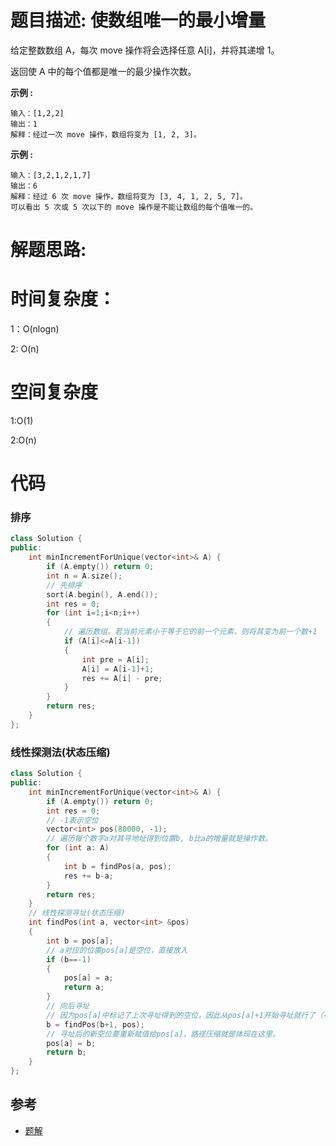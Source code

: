 # 题目描述:  使数组唯一的最小增量

给定整数数组 A，每次 move 操作将会选择任意 A[i]，并将其递增 1。

返回使 A 中的每个值都是唯一的最少操作次数。


**示例 :**
```
输入：[1,2,2]
输出：1
解释：经过一次 move 操作，数组将变为 [1, 2, 3]。
```
**示例 :**
```
输入：[3,2,1,2,1,7]
输出：6
解释：经过 6 次 move 操作，数组将变为 [3, 4, 1, 2, 5, 7]。
可以看出 5 次或 5 次以下的 move 操作是不能让数组的每个值唯一的。
```

# 解题思路:


# 时间复杂度：
  1：O(nlogn)
  
  2: O(n)
# 空间复杂度
  1:O(1)
  
  2:O(n)
# 代码

### 排序
```c++
class Solution {
public:
    int minIncrementForUnique(vector<int>& A) {
        if (A.empty()) return 0;
        int n = A.size();
        // 先排序
        sort(A.begin(), A.end());
        int res = 0;
        for (int i=1;i<n;i++)
        {
            // 遍历数组，若当前元素小于等于它的前一个元素，则将其变为前一个数+1
            if (A[i]<=A[i-1])
            {
                int pre = A[i];
                A[i] = A[i-1]+1;
                res += A[i] - pre;
            }
        }
        return res;
    }
};
```
###  线性探测法(状态压缩)
```c++
class Solution {
public:
    int minIncrementForUnique(vector<int>& A) {
        if (A.empty()) return 0;
        int res = 0;
        // -1表示空位
        vector<int> pos(80000, -1); 
        // 遍历每个数字a对其寻地址得到位置b, b比a的增量就是操作数。
        for (int a: A)
        {
            int b = findPos(a, pos);
            res += b-a;
        }
        return res;
    }
    // 线性探测寻址(状态压缩)
    int findPos(int a, vector<int> &pos)
    {
        int b = pos[a];
        // a对应的位置pos[a]是空位，直接放入
        if (b==-1)
        {
            pos[a] = a;
            return a;
        }
        // 向后寻址
        // 因为pos[a]中标记了上次寻址得到的空位，因此从pos[a]+1开始寻址就行了（不需要从a+1开始）
        b = findPos(b+1, pos);
        // 寻址后的新空位要重新赋值给pos[a]，路径压缩就是体现在这里。
        pos[a] = b;
        return b;
    }
};
```

## 参考
  - [题解](https://leetcode-cn.com/problems/minimum-increment-to-make-array-unique/solution/ji-shu-onxian-xing-tan-ce-fa-onpai-xu-onlogn-yi-ya/)
